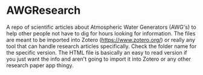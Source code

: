 # AWGResearch
A repo of scientific articles about Atmospheric Water Generators (AWG's) to help other people not have to dig for hours looking for information. 
The files are meant to be imported into Zotero (https://www.zotero.org/) or really any tool that can handle research articles specifically. Check the folder name for the specific version. The HTML file is basically an easy to read version if you just want the info and aren't going to import it into Zotero or any other research paper app thingy. 
